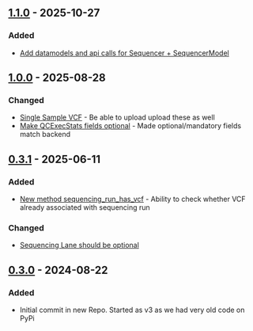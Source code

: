 ## [1.1.0] - 2025-10-27

### Added

- [Add datamodels and api calls for Sequencer + SequencerModel](https://github.com/SACGF/variantgrid_api/issues/10)

## [1.0.0] - 2025-08-28

### Changed

- [Single Sample VCF](https://github.com/SACGF/variantgrid_api/issues/7) - Be able to upload upload these as well
- [Make QCExecStats fields optional](https://github.com/SACGF/variantgrid_api/issues/6) - Made optional/mandatory fields match backend

## [0.3.1] - 2025-06-11

### Added

- [New method sequencing_run_has_vcf](https://github.com/SACGF/variantgrid_api/issues/5) - Ability to check whether VCF already associated with sequencing run

### Changed

- [Sequencing Lane should be optional](https://github.com/SACGF/variantgrid_api/issues/2)

## [0.3.0] - 2024-08-22

### Added

- Initial commit in new Repo. Started as v3 as we had very old code on PyPi

[unreleased]: https://github.com/SACGF/variantgrid_api/compare/v1.1.0...HEAD
[1.1.0]: https://github.com/SACGF/variantgrid_api/compare/v1.0.0...v1.1.0
[1.0.0]: https://github.com/SACGF/variantgrid_api/compare/v0.3.1...v1.0.0
[0.3.1]: https://github.com/SACGF/variantgrid_api/compare/v0.3.0...v0.3.1
[0.3.0]: https://github.com/SACGF/variantgrid_api/releases/tag/v0.3.0
